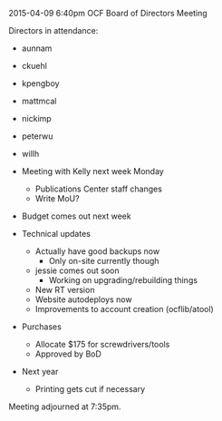 2015-04-09 6:40pm
OCF Board of Directors Meeting

Directors in attendance:
- aunnam
- ckuehl
- kpengboy
- mattmcal
- nickimp
- peterwu
- willh

- Meeting with Kelly next week Monday
  - Publications Center staff changes
  - Write MoU?
- Budget comes out next week
- Technical updates
  - Actually have good backups now
    - Only on-site currently though
  - jessie comes out soon
    - Working on upgrading/rebuilding things
  - New RT version
  - Website autodeploys now
  - Improvements to account creation (ocflib/atool)
- Purchases
  - Allocate $175 for screwdrivers/tools
  - Approved by BoD
- Next year
  - Printing gets cut if necessary

Meeting adjourned at 7:35pm.
